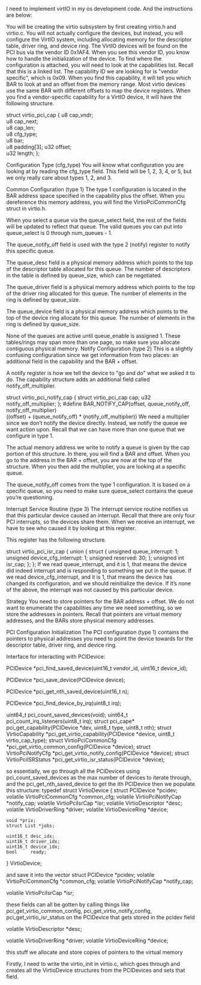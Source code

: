 I need to implement virtIO in my os development code. And the instructions are below:

You will be creating the virtio subsystem by first creating virtio.h and virtio.c. You will not actually configure the devices, but instead, you will configure the VirtIO system, including allocating memory for the descriptor table, driver ring, and device ring. The VirtIO devices will be found on the PCI bus via the vendor ID 0x1AF4. When you see this vendor ID, you know how to handle the initialization of the device. To find where the configuration is attached, you will need to look at the capabilities list. Recall that this is a linked list. The capability ID we are looking for is "vendor specific", which is 0x09. When you find this capability, it will tell you which BAR to look at and an offset from the memory range. Most virtio devices use the same BAR with different offsets to map the device registers. When you find a vendor-specific capability for a VirtIO device, it will have the following structure.

struct virtio_pci_cap {
   u8 cap_vndr;   
   u8 cap_next;   
   u8 cap_len;    
   u8 cfg_type;   
   u8 bar;        
   u8 padding[3]; 
   u32 offset;    
   u32 length; 
};

Configuration Type (cfg_type)
You will know what configuration you are looking at by reading the cfg_type field. This field will be 1, 2, 3, 4, or 5, but we only really care about types 1, 2, and 3.

Common Configuration (type 1)
The type 1 configuration is located in the BAR address space specified in the capability plus the offset. When you dereference this memory address, you will find the VirtioPciCommonCfg struct in virtio.h.

When you select a queue via the queue_select field, the rest of the fields will be updated to reflect that queue. The valid queues you can put into queue_select is 0 through num_queues - 1.

The queue_notify_off field is used with the type 2 (notify) register to notify this specific queue.

The queue_desc field is a physical memory address which points to the top of the descriptor table allocated for this queue. The number of descriptors in the table is defined by queue_size, which can be negotiated.

The queue_driver field is a physical memory address which points to the top of the driver ring allocated for this queue. The number of elements in the ring is defined by queue_size.

The queue_device field is a physical memory address which points to the top of the device ring allocate for this queue. The number of elements in the ring is defined by queue_size.

None of the queues are active until queue_enable is assigned 1.
These tables/rings may span more than one page, so make sure you allocate contiguous physical memory.
Notify Configuration (type 2)
This is a slightly confusing configuration since we get information from two places: an additional field in the capability and the BAR + offset.

A notify register is how we tell the device to "go and do" what we asked it to do. The capability structure adds an additional field called notify_off_multiplier.

struct virtio_pci_notify_cap {
   struct virtio_pci_cap cap;
   u32 notify_off_multiplier;
};
#define BAR_NOTIFY_CAP(offset, queue_notify_off, notify_off_multiplier) \
                      ((offset) + (queue_notify_off) * (notify_off_multiplier))
We need a multiplier since we don’t notify the device directly. Instead, we notify the queue we want action upon. Recall that we can have more than one queue that we configure in type 1.

The actual memory address we write to notify a queue is given by the cap portion of this structure. In there, you will find a BAR and offset. When you go to the address in the BAR + offset, you are now at the top of the structure. When you then add the multiplier, you are looking at a specific queue.

The queue_notify_off comes from the type 1 configuration. It is based on a specific queue, so you need to make sure queue_select contains the queue you’re questioning.

Interrupt Service Routine (type 3)
The interrupt service routine notifies us that this particular device caused an interrupt. Recall that there are only four PCI interrupts, so the devices share them. When we receive an interrupt, we have to see who caused it by looking at this register.

This register has the following structure.

struct virtio_pci_isr_cap {
    union {
       struct {
          unsigned queue_interrupt: 1;
          unsigned device_cfg_interrupt: 1;
          unsigned reserved: 30;
       };
       unsigned int isr_cap;
    };
};
If we read queue_interrupt, and it is 1, that means the device did indeed interrupt and is responding to something we put in the queue. If we read device_cfg_interrupt, and it is 1, that means the device has changed its configuration, and we should reinitialize the device. If it’s none of the above, the interrupt was not caused by this particular device.

Strategy
You need to store pointers for the BAR address + offset. We do not want to enumerate the capabilities any time we need something, so we store the addresses in pointers. Recall that pointers are virtual memory addresses, and the BARs store physical memory addresses.

PCI Configuration Initialization
The PCI configuration (type 1) contains the pointers to physical addresses you need to point the device towards for the descriptor table, driver ring, and device ring.

Interface for interacting with PCIDevice:

PCIDevice *pci_find_saved_device(uint16_t vendor_id, uint16_t device_id);

PCIDevice *pci_save_device(PCIDevice device);

PCIDevice *pci_get_nth_saved_device(uint16_t n);

PCIDevice *pci_find_device_by_irq(uint8_t irq);

uint64_t pci_count_saved_devices(void);
uint64_t pci_count_irq_listeners(uint8_t irq);
struct pci_cape* pci_get_capability(PCIDevice *dev, uint8_t type, uint8_t nth);
struct VirtioCapability *pci_get_virtio_capability(PCIDevice *device, uint8_t virtio_cap_type);
struct VirtioPciCommonCfg *pci_get_virtio_common_config(PCIDevice *device);
struct VirtioPciNotifyCfg *pci_get_virtio_notify_config(PCIDevice *device);
struct VirtioPciISRStatus *pci_get_virtio_isr_status(PCIDevice *device);

so essentially, we go through all the PCIDevices using pci_count_saved_devices as the max number of devices to iterate through, and the pci_get_nth_saved_device to get the ith PCIDevice
then we populate this structure:
typedef struct VirtioDevice {
    struct PCIDevice *pcidev;
    volatile VirtioPciCommonCfg *common_cfg;
    volatile VirtioPciNotifyCap *notify_cap;
    volatile VirtioPciIsrCap *isr;
    volatile VirtioDescriptor *desc;
    volatile VirtioDriverRing *driver;
    volatile VirtioDeviceRing *device;

    void *priv;
    struct List *jobs;

    uint16_t desc_idx;
    uint16_t driver_idx;
    uint16_t device_idx;
    bool     ready;
} VirtioDevice;

and save it into the vector
struct PCIDevice *pcidev;
volatile VirtioPciCommonCfg *common_cfg;
volatile VirtioPciNotifyCap *notify_cap;

volatile VirtioPciIsrCap *isr;

these fields can all be gotten by calling things like pci_get_virtio_common_config, pci_get_virtio_notify_config, pci_get_virtio_isr_status on the PCIDevice that gets stored in the pcidev field

volatile VirtioDescriptor *desc;

volatile VirtioDriverRing *driver;
volatile VirtioDeviceRing *device;

this stuff we allocate and store copies of pointers to the virtual memory

Firstly, I need to write the virtio_init in virtio.c, which goes through and creates all the VirtioDevice structures from the PCIDevices and sets that field.